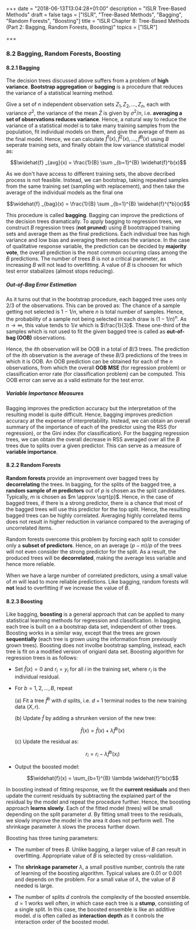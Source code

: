 +++
date = "2018-06-13T13:04:28+01:00"
description = "ISLR Tree-Based Methods"
draft = false
tags = ["ISLR", "Tree-Based Methods", "Bagging", "Random Forests", "Boosting"]
title = "ISLR Chapter 8: Tree-Based Methods (Part 2: Bagging, Random Forests, Boosting)"
topics = ["ISLR"]

+++

### 8.2 Bagging, Random Forests, Boosting

#### 8.2.1 Bagging

The decision trees discussed above suffers from a problem of <b>high variance</b>. <b>Bootstrap aggregation</b> or <b>bagging</b> is a procedure that reduces the variance of a statistical learning method.

Give a set of $n$ independent observation sets $Z_1, Z_2, ..., Z_n$, each with variance $\sigma^2$, the variance of the mean $\bar{Z}$ is given by $\sigma^2/n$, i.e. <b>averaging a set of observations reduces variance</b>. Hence, a natural way to reduce the variance of a statistical model is to take many training samples from the population, fit individual models on them, and give the average of them as the final model. Hence, we can calculate $\widehat{f}^1(x), \widehat{f}^2(x), ..., \widehat{f}^B(x)$ using $B$ seperate training sets, and finally obtain the low variance statistical model as:

$$\widehat{f} _{avg}(x) = \frac{1}{B} \sum _{b=1}^{B} \widehat{f}^b(x)$$

As we don't have access to different training sets, the above decribed process is not feasible. Instead, we can bootstrap, taking repeated samples from the same training set (sampling with replacement), and then take the average of the individual models as the final one

$$\widehat{f} _{bag}(x) = \frac{1}{B} \sum _{b=1}^{B} \widehat{f}^{*b}(x)$$

This procedure is called <b>bagging</b>. Bagging can improve the predictions of the decision trees dramatically. To apply bagging to regression trees, we construct $B$ regression trees (<b>not pruned</b>) using $B$ bootstrapped training sets and average them as the final predictions. Each individual tree has high variance and low bias and averaging them reduces the variance. In the case of qualitative response variable, the prediction can be decided by <b>majority vote</b>, the overall prediction is the most common occurring class among the $B$ predictions. The number of trees $B$ is not a critical parameter, as increasing $B$ will not lead to overfitting. A value of $B$ is choosen for which test error stabalizes (almost stops reducing).

##### Out-of-Bag Error Estimation

As it turns out that in the bootstrap procedure, each bagged tree uses only 2/3 of the observations. This can be proved as: The chance of a sample getting not selected is $1-1/n$, where $n$ is total number of samples. Hence, the probability of a sample not being selected in each draw is $(1-1/n)^n$. As $n \to \infty$, this value tends to $1/e$ which is $\frac{1}{3}$. These one-third of the samples which is not used to fit the given bagged tree is called as <b>out-of-bag (OOB)</b> observations.

Hence, the $i$th observation will be OOB in a total of $B/3$ trees. The prediction of the $i$th observation is the average of these $B/3$ predictions of the trees in which it is OOB. An OOB prediction can be obtained for each of the $n$ observations, from which the overall <b>OOB MSE</b> (for regression problem) or classification error rate (for classification problem) can be computed. This OOB error can serve as a valid estimate for the test error.

##### Variable Importance Measures

Bagging improves the prediction accuracy but the interpretation of the resulting model is quite difficult. Hence, bagging improves prediction accuracy at the expense of interpretability. Instead, we can obtain an overall summary of the importance of each of the predictor using the RSS (for regression), or the Gini index (for classification). For the bagging regression trees, we can obtain the overall decrease in RSS averaged over all the $B$ trees due to splits over a given predictor. This can serve as a measure of <b>variable importance</b>.

#### 8.2.2 Random Forests

<b>Random forests</b> provide an improvement over bagged trees by <b>decorrelating</b> the trees. In bagging, for the splits of the bagged tree, a <b>random sample of $m$ predictors</b> out of $p$ is chosen as the split candidates. Typically, $m$ is chosen as $m \approx \sqrt{p}$. Hence, in the case of bagged trees, if there is a strong predictor, there is a chance that most of the bagged trees will use this predictor for the top split. Hence, the resulting bagged trees can be highly correlated. Averaging highly correlated items does not result in higher reduction in variance compared to the averaging of uncorrelated items.

Random forests overcome this problem by forcing each split to consider only a <b>subset of predictors</b>. Hence, on an average $(p-m)/p$ of the trees will not even consider the strong predictor for the split. As a result, the produced trees will be <b>decorrelated</b>, making the average less variable and hence more reliable.

When we have a large number of correlated predictors, using a small value of $m$ will lead to more reliable predictions. Like bagging, random forests will <b>not</b> lead to overfitting if we increase the value of $B$.

#### 8.2.3 Boosting

Like bagging, <b>boosting</b> is a general approach that can be applied to many statistical learning methods for regression and classification. In bagging, each tree is built on a a bootstrap data set, independent of other trees. Boosting works in a similar way, except that the trees are grown <b>sequentially</b> (each tree is grown using the information from previously grown trees). Boosting does not involbe bootstrap sampling, instead, each tree is fit on a modified version of origianl data set. Boosting algorithm for regression trees is as follows:

 - Set $\widehat{f}(x) = 0$ and $r_i = y_i$ for all $i$ in the training set, where $r_i$ is the individual residual.


 - For $b=1,2,..., B$, repeat

     (a) Fit a tree $\widehat{f}^b$ with $d$ splits, i.e. $d+1$ terminal nodes to the new training data $(X, r)$.

     (b) Update $\widehat{f}$ by adding a shrunken version of the new tree:

     $$\widehat{f}(x) = \widehat{f}(x) + \lambda \widehat{f}^b(x)$$

     (c) Update the residual as:

     $$r_i = r_i - \lambda \widehat{f}^b(x_i)$$

 - Output the boosted model:

    $$\widehat{f}(x) = \sum_{b=1}^{B} \lambda \widehat{f}^b(x)$$

In boosting instead of fitting response, we fit the <b>current residuals</b> and then update the current residuals by subtracting the explained part of the residual by the model and repeat the procedure further. Hence, the boosting approach <b>learns slowly</b>. Each of the fitted model (trees) will be small depending on the split parameter $d$. By fitting small trees to the residuals, we slowly improve the model in the area it does not perform well. The shrinkage parameter $\lambda$ slows the process further down.

Boosting has three tuning parameters:

 - The number of trees $B$. Unlike bagging, a larger value of $B$ can result in overfitting. Appropriate value of $B$ is selected by cross-validation.


 - The <b>shrinkage parameter</b> $\lambda$, a small positive number, controls the rate of learning of the boosting algorithm. Typical values are 0.01 or 0.001 and depends on the problem. For a small value of $\lambda$, the value of $B$ needed is large.


 - The number of splits $d$ controls the complexity of the boosted ensemble. $d=1$ works well often, in which case each tree is a <b>stump</b>, consisting of a single split. In this case, the boosted ensemble is like an additive model. $d$ is often called as <b>interaction depth</b> as it controls the interaction order of the boosted model.

